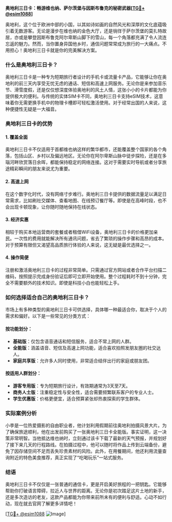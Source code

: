 **奥地利三日卡：畅游维也纳、萨尔茨堡与因斯布鲁克的秘密武器[[TG💪+ @esim1088](https://t.me/s/esim1088)]**

奥地利，这个位于欧洲中部的小国，以其如诗如画的自然风光和深厚的文化底蕴吸引着无数游客。无论是漫步在维也纳的金色大厅，还是徜徉于萨尔茨堡的莫扎特故居，亦或是攀登因斯布鲁克阿尔卑斯山脚下的雪山，每一个角落都充满了令人流连忘返的魅力。然而，当你置身异国他乡时，通信问题常常成为旅行的一大痛点。不用担心！奥地利三日卡就是你的完美解决方案。

### 什么是奥地利三日卡？

奥地利三日卡是一种专为短期旅行者设计的手机卡或流量卡产品，它能够让你在奥地利的前三天内享受无忧无虑的通话、短信和高速上网服务。无论你是来参加音乐节、滑雪度假，还是仅仅想深度体验奥地利的风土人情，这张小小的卡片都能为你提供极大的便利。与传统的实体SIM卡不同，奥地利三日卡支持eSIM技术，这意味着你无需更换手机中的物理卡槽即可轻松激活使用。对于经常出国的人来说，这种便捷性无疑是一大福音。

### 奥地利三日卡的优势

#### 1. **覆盖全面**
   奥地利三日卡不仅适用于首都维也纳这样的繁华都市，还能覆盖整个国家的各个角落，包括山区、乡村以及偏远地区。无论你在阿尔卑斯山脉中徒步探险，还是在多瑙河畔欣赏落日余晖，都能保持稳定的网络连接。这对于需要实时导航或者分享旅途精彩瞬间的朋友来说尤为重要。

#### 2. **高速上网**
   在这个数字化时代，没有网络寸步难行。奥地利三日卡提供的数据流量足以满足日常需求，比如刷社交媒体、查看地图、在线预订餐厅等。即使是在高峰时段，也不会出现卡顿现象，让你随时随地保持在线状态。

#### 3. **经济实惠**
   相较于购买本地运营商的套餐或者租借WiFi设备，奥地利三日卡的价格更加亲民。一次性的费用就能解决所有通讯问题，省去了繁琐的操作步骤和高昂的成本。对于预算有限但又渴望高品质旅行体验的人来说，这无疑是最优选择之一。

#### 4. **操作简便**
   注册和激活奥地利三日卡的过程非常简单。只需通过官方网站或者合作平台扫描二维码，按照提示完成身份验证后即可立即开始使用。整个过程耗时不到十分钟，完全不需要额外的技术知识。即使是科技小白也能轻松上手。

### 如何选择适合自己的奥地利三日卡？

市场上有多种类型的奥地利三日卡可供选择，具体哪一种最适合你，取决于个人的需求和偏好。以下是一些常见的分类方式：

#### 按功能划分：
- **基础版**：仅包含语音通话和短信服务，适合不常上网的人群。
- **全能版**：涵盖语音、短信及高速上网功能，适合喜欢拍照发朋友圈的社交达人。
- **家庭共享版**：允许多人同时使用，非常适合结伴出行的家庭或朋友团。

#### 按适用人群划分：
- **游客专用版**：专为短期旅行设计，有效期通常为3天至7天。
- **商务人士版**：注重稳定性与安全性，适合需要频繁联系客户的专业人士。
- **学生优惠版**：价格更便宜，适合预算紧张却热衷探索的学生群体。

### 实际案例分析

小李是一位热爱摄影的自由职业者，他计划利用假期前往奥地利拍摄风景大片。为了确保旅途顺利，他在出发前购买了一张奥地利三日卡全能版。事实证明，这一决策非常明智。当他抵达维也纳时，立刻通过该卡下载了最新的天气预报，并规划好了接下来几天的行程路线。在拍摄过程中，他可以随时将作品上传到云端备份，避免了因存储空间不足而丢失珍贵素材的风险。此外，在用餐期间，他还利用流量查询附近的特色美食推荐，真正实现了“吃喝玩乐”一站式服务。

### 结语

奥地利三日卡不仅仅是一张普通的通信卡，更是开启美好旅程的一把钥匙。它能够帮助你打破语言障碍，拉近人与世界的距离。无论你是初次踏足这片土地的新手，还是多次造访的老友，这款产品都能为你带来前所未有的便利与舒适。心动不如行动，现在就去官网了解更多详情吧！

[[TG💪+ @esim1088](https://t.me/s/esim1088) ![Image](https://i.postimg.cc/4NQfJmqS/Snipaste-2025-05-13-00-14-12.png)]